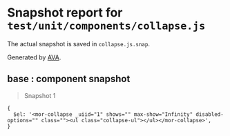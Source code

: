 # Snapshot report for `test/unit/components/collapse.js`

The actual snapshot is saved in `collapse.js.snap`.

Generated by [AVA](https://ava.li).

## base : component snapshot

> Snapshot 1

    {
      $el: '<mor-collapse _uiid="1" shows="" max-show="Infinity" disabled-options="" class=""><ul class="collapse-ul"></ul></mor-collapse>',
    }
